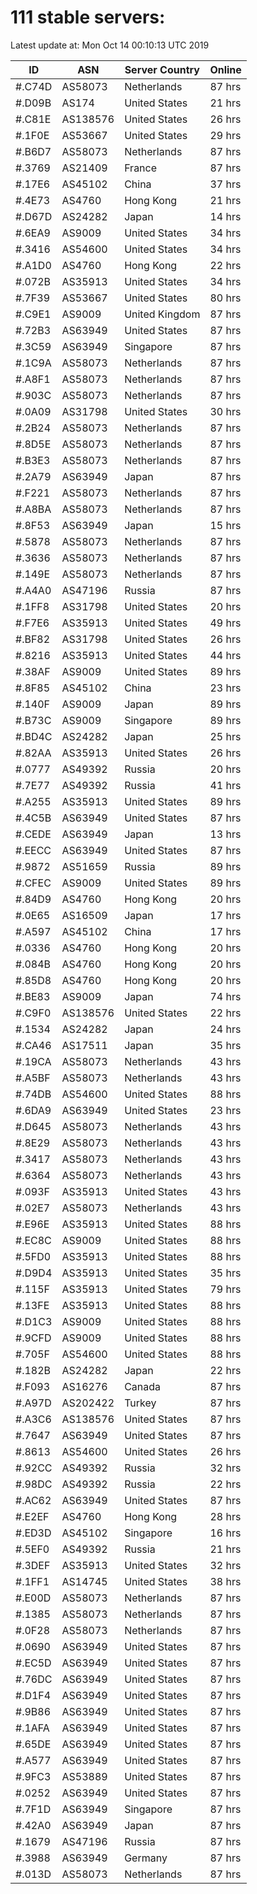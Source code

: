 # 111 stable servers:

Latest update at: Mon Oct 14 00:10:13 UTC 2019

| ID | ASN | Server Country | Online |
| -- | --- | -------------- | ------ |
| #.C74D | AS58073 | Netherlands | 87 hrs |
| #.D09B | AS174 | United States | 21 hrs |
| #.C81E | AS138576 | United States | 26 hrs |
| #.1F0E | AS53667 | United States | 29 hrs |
| #.B6D7 | AS58073 | Netherlands | 87 hrs |
| #.3769 | AS21409 | France | 87 hrs |
| #.17E6 | AS45102 | China | 37 hrs |
| #.4E73 | AS4760 | Hong Kong | 21 hrs |
| #.D67D | AS24282 | Japan | 14 hrs |
| #.6EA9 | AS9009 | United States | 34 hrs |
| #.3416 | AS54600 | United States | 34 hrs |
| #.A1D0 | AS4760 | Hong Kong | 22 hrs |
| #.072B | AS35913 | United States | 34 hrs |
| #.7F39 | AS53667 | United States | 80 hrs |
| #.C9E1 | AS9009 | United Kingdom | 87 hrs |
| #.72B3 | AS63949 | United States | 87 hrs |
| #.3C59 | AS63949 | Singapore | 87 hrs |
| #.1C9A | AS58073 | Netherlands | 87 hrs |
| #.A8F1 | AS58073 | Netherlands | 87 hrs |
| #.903C | AS58073 | Netherlands | 87 hrs |
| #.0A09 | AS31798 | United States | 30 hrs |
| #.2B24 | AS58073 | Netherlands | 87 hrs |
| #.8D5E | AS58073 | Netherlands | 87 hrs |
| #.B3E3 | AS58073 | Netherlands | 87 hrs |
| #.2A79 | AS63949 | Japan | 87 hrs |
| #.F221 | AS58073 | Netherlands | 87 hrs |
| #.A8BA | AS58073 | Netherlands | 87 hrs |
| #.8F53 | AS63949 | Japan | 15 hrs |
| #.5878 | AS58073 | Netherlands | 87 hrs |
| #.3636 | AS58073 | Netherlands | 87 hrs |
| #.149E | AS58073 | Netherlands | 87 hrs |
| #.A4A0 | AS47196 | Russia | 87 hrs |
| #.1FF8 | AS31798 | United States | 20 hrs |
| #.F7E6 | AS35913 | United States | 49 hrs |
| #.BF82 | AS31798 | United States | 26 hrs |
| #.8216 | AS35913 | United States | 44 hrs |
| #.38AF | AS9009 | United States | 89 hrs |
| #.8F85 | AS45102 | China | 23 hrs |
| #.140F | AS9009 | Japan | 89 hrs |
| #.B73C | AS9009 | Singapore | 89 hrs |
| #.BD4C | AS24282 | Japan | 25 hrs |
| #.82AA | AS35913 | United States | 26 hrs |
| #.0777 | AS49392 | Russia | 20 hrs |
| #.7E77 | AS49392 | Russia | 41 hrs |
| #.A255 | AS35913 | United States | 89 hrs |
| #.4C5B | AS63949 | United States | 87 hrs |
| #.CEDE | AS63949 | Japan | 13 hrs |
| #.EECC | AS63949 | United States | 87 hrs |
| #.9872 | AS51659 | Russia | 89 hrs |
| #.CFEC | AS9009 | United States | 89 hrs |
| #.84D9 | AS4760 | Hong Kong | 20 hrs |
| #.0E65 | AS16509 | Japan | 17 hrs |
| #.A597 | AS45102 | China | 17 hrs |
| #.0336 | AS4760 | Hong Kong | 20 hrs |
| #.084B | AS4760 | Hong Kong | 20 hrs |
| #.85D8 | AS4760 | Hong Kong | 20 hrs |
| #.BE83 | AS9009 | Japan | 74 hrs |
| #.C9F0 | AS138576 | United States | 22 hrs |
| #.1534 | AS24282 | Japan | 24 hrs |
| #.CA46 | AS17511 | Japan | 35 hrs |
| #.19CA | AS58073 | Netherlands | 43 hrs |
| #.A5BF | AS58073 | Netherlands | 43 hrs |
| #.74DB | AS54600 | United States | 88 hrs |
| #.6DA9 | AS63949 | United States | 23 hrs |
| #.D645 | AS58073 | Netherlands | 43 hrs |
| #.8E29 | AS58073 | Netherlands | 43 hrs |
| #.3417 | AS58073 | Netherlands | 43 hrs |
| #.6364 | AS58073 | Netherlands | 43 hrs |
| #.093F | AS35913 | United States | 43 hrs |
| #.02E7 | AS58073 | Netherlands | 43 hrs |
| #.E96E | AS35913 | United States | 88 hrs |
| #.EC8C | AS9009 | United States | 88 hrs |
| #.5FD0 | AS35913 | United States | 88 hrs |
| #.D9D4 | AS35913 | United States | 35 hrs |
| #.115F | AS35913 | United States | 79 hrs |
| #.13FE | AS35913 | United States | 88 hrs |
| #.D1C3 | AS9009 | United States | 88 hrs |
| #.9CFD | AS9009 | United States | 88 hrs |
| #.705F | AS54600 | United States | 88 hrs |
| #.182B | AS24282 | Japan | 22 hrs |
| #.F093 | AS16276 | Canada | 87 hrs |
| #.A97D | AS202422 | Turkey | 87 hrs |
| #.A3C6 | AS138576 | United States | 87 hrs |
| #.7647 | AS63949 | United States | 87 hrs |
| #.8613 | AS54600 | United States | 26 hrs |
| #.92CC | AS49392 | Russia | 32 hrs |
| #.98DC | AS49392 | Russia | 22 hrs |
| #.AC62 | AS63949 | United States | 87 hrs |
| #.E2EF | AS4760 | Hong Kong | 28 hrs |
| #.ED3D | AS45102 | Singapore | 16 hrs |
| #.5EF0 | AS49392 | Russia | 21 hrs |
| #.3DEF | AS35913 | United States | 32 hrs |
| #.1FF1 | AS14745 | United States | 38 hrs |
| #.E00D | AS58073 | Netherlands | 87 hrs |
| #.1385 | AS58073 | Netherlands | 87 hrs |
| #.0F28 | AS58073 | Netherlands | 87 hrs |
| #.0690 | AS63949 | United States | 87 hrs |
| #.EC5D | AS63949 | United States | 87 hrs |
| #.76DC | AS63949 | United States | 87 hrs |
| #.D1F4 | AS63949 | United States | 87 hrs |
| #.9B86 | AS63949 | United States | 87 hrs |
| #.1AFA | AS63949 | United States | 87 hrs |
| #.65DE | AS63949 | United States | 87 hrs |
| #.A577 | AS63949 | United States | 87 hrs |
| #.9FC3 | AS53889 | United States | 87 hrs |
| #.0252 | AS63949 | United States | 87 hrs |
| #.7F1D | AS63949 | Singapore | 87 hrs |
| #.42A0 | AS63949 | Japan | 87 hrs |
| #.1679 | AS47196 | Russia | 87 hrs |
| #.3988 | AS63949 | Germany | 87 hrs |
| #.013D | AS58073 | Netherlands | 87 hrs |

